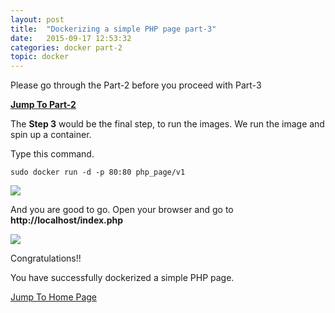 ```yaml
---
layout: post
title:  "Dockerizing a simple PHP page part-3"
date:   2015-09-17 12:53:32
categories: docker part-2
topic: docker
---
```

Please go through the Part-2 before you proceed with Part-3

**[Jump To Part-2][part-2]**

The **Step 3** would be the final step, to run the images. We run the image and spin up a container.

Type this command.

	sudo docker run -d -p 80:80 php_page/v1

<img src="{{site.baseurl}}/images/docker/php/php_docker_run.png"/>

And you are good to go. Open your browser and go to **http://localhost/index.php**

<img src="{{site.baseurl}}/images/docker/php/php_docker_run-1.png"/>

Congratulations!!

You have successfully dockerized a simple PHP page.

[Jump To Home Page][home]


[part-2]:      using-php-2.html
[home]:        ../../../../

